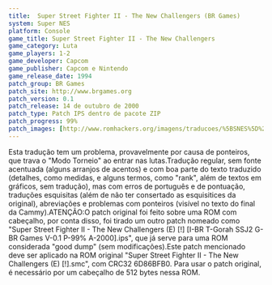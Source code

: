 ```yaml
---
title:  Super Street Fighter II - The New Challengers (BR Games)
system: Super NES
platform: Console
game_title: Super Street Fighter II - The New Challengers
game_category: Luta
game_players: 1-2
game_developer: Capcom
game_publisher: Capcom e Nintendo
game_release_date: 1994
patch_group: BR Games
patch_site: http://www.brgames.org
patch_version: 0.1
patch_release: 14 de outubro de 2000
patch_type: Patch IPS dentro de pacote ZIP
patch_progress: 99%
patch_images: [http://www.romhackers.org/imagens/traducoes/%5BSNES%5D%20Super%20Street%20Fighter%20II%20-%20The%20New%20Challengers%20-%20BR%20Games%20-%201.png,http://www.romhackers.org/imagens/traducoes/%5BSNES%5D%20Super%20Street%20Fighter%20II%20-%20The%20New%20Challengers%20-%20BR%20Games%20-%202.png,http://www.romhackers.org/imagens/traducoes/%5BSNES%5D%20Super%20Street%20Fighter%20II%20-%20The%20New%20Challengers%20-%20BR%20Games%20-%203.png]
---
```

Esta tradução tem um problema, provavelmente por causa de ponteiros, que trava o "Modo Torneio" ao entrar nas lutas.Tradução regular, sem fonte acentuada (alguns arranjos de acentos) e com boa parte do texto traduzido (detalhes, como medidas, e alguns termos, como "rank", além de textos em gráficos, sem tradução), mas com erros de português e de pontuação, traduções esquisitas (além de não ter consertado as esquisitices da original), abreviações e problemas com ponteiros (visível no texto do final da Cammy).ATENÇÃO:O patch original foi feito sobre uma ROM com cabeçalho, por conta disso, foi tirado um outro patch nomeado como "Super Street Fighter II - The New Challengers (E) [!] [I-BR T-Gorah SSJ2 G-BR Games V-0.1 P-99% A-2000].ips", que já serve para uma ROM considerada "good dump" (sem modificações).Este patch mencionado deve ser aplicado na ROM original "Super Street Fighter II - The New Challengers (E) [!].smc", com CRC32 6D86BFB0. Para usar o patch original, é necessário por um cabeçalho de 512 bytes nessa ROM.